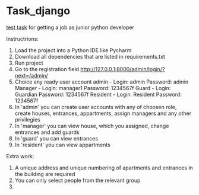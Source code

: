 # Task_django
[test task](https://docs.google.com/document/d/16f7axKvveGAB-R0KvTp8KtOSmnxrGZJr7_QELFvmrn8/edit#heading=h.3hhrszhva87t) for getting a job as junior python developer

Instructrions:
1. Load the project into a Python IDE like Pycharm
2. Download all dependencies that are listed in requirements.txt
3. Run project
4. Go to the registration field http://127.0.0.1:8000/admin/login/?next=/admin/
5. Choice any ready user account
   admin - Login: admin Password: admin
   Manager - Login: manager1 Password: 1234567f
   Guard - Login: Guardian Password: 1234567f
   Resident - Login: Resident Password: 1234567f
7. In 'admin' you can create user accounts with any of choosen role, create houses, entrances, appartments, assign managers and any other privilegies
8. In 'manager' you can view house, which you assigned, change entrances and add guards
9. In 'guard' you can view entrances
10. In 'resident' you can view appartments



Extra work:
1. A unique address and unique numbering of apartments and entrances in the building are required
2. You can only select people from the relevant group
3.  
